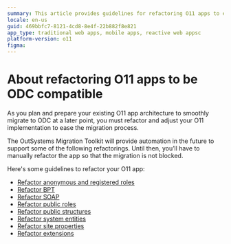 ```yaml
---
summary: This article provides guidelines for refactoring O11 apps to ensure compatibility with OutSystems Developer Cloud (ODC), highlighting various specific areas for manual refactoring in preparation for future automated migration support.
locale: en-us
guid: 469bbfc7-8121-4cd8-8e4f-22b882f8e821
app_type: traditional web apps, mobile apps, reactive web appsc
platform-version: o11
figma: 
---
```


# About refactoring O11 apps to be ODC compatible

As you plan and prepare your existing O11 app architecture to smoothly migrate to ODC at a later point, you must refactor and adjust your O11 implementation to ease the migration process.

<div class="info" markdown="1">

The OutSystems Migration Toolkit will provide automation in the future to support some of the following refactorings. Until then, you’ll have to manually refactor the app so that the migration is not blocked.

</div>

Here's some guidelines to refactor your O11 app:

* [Refactor anonymous and registered roles](refactor-anonymous-registered-roles.md)
* [Refactor BPT](refactor-bpt.md)
* [Refactor SOAP](refactor-soap.md)
* [Refactor public roles](refactor-public-roles.md)
* [Refactor public structures](refactor-public-structures.md)
* [Refactor system entities](refactor-systementities.md)
* [Refactor site properties](refactor-siteproperties.md)
* [Refactor extensions](refactor-extensions.md)

